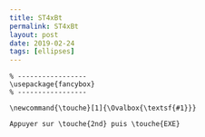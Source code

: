 ```yaml
---
title: ST4xBt
permalink: ST4xBt
layout: post
date: 2019-02-24
tags: [ellipses]
---
```


```latex% Dans le préambule
% -----------------
\usepackage{fancybox}
% -----------------

\newcommand{\touche}[1]{\Ovalbox{\textsf{#1}}}

Appuyer sur \touche{2nd} puis \touche{EXE}
```
